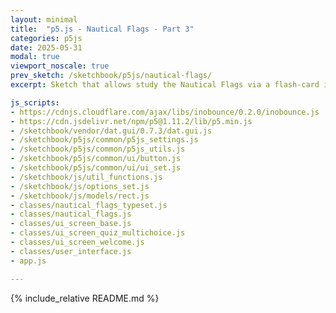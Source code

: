```yaml
---
layout: minimal
title:  "p5.js - Nautical Flags - Part 3"
categories: p5js
date: 2025-05-31
modal: true
viewport_noscale: true
prev_sketch: /sketchbook/p5js/nautical-flags/
excerpt: Sketch that allows study the Nautical Flags via a flash-card interface.

js_scripts:
- https://cdnjs.cloudflare.com/ajax/libs/inobounce/0.2.0/inobounce.js
- https://cdn.jsdelivr.net/npm/p5@1.11.2/lib/p5.min.js
- /sketchbook/vendor/dat.gui/0.7.3/dat.gui.js
- /sketchbook/p5js/common/p5js_settings.js
- /sketchbook/p5js/common/p5js_utils.js
- /sketchbook/p5js/common/ui/button.js
- /sketchbook/p5js/common/ui/ui_set.js
- /sketchbook/js/util_functions.js
- /sketchbook/js/options_set.js
- /sketchbook/js/models/rect.js
- classes/nautical_flags_typeset.js
- classes/nautical_flags.js
- classes/ui_screen_base.js
- classes/ui_screen_quiz_multichoice.js
- classes/ui_screen_welcome.js
- classes/user_interface.js
- app.js

---
```


{% include_relative README.md %}
